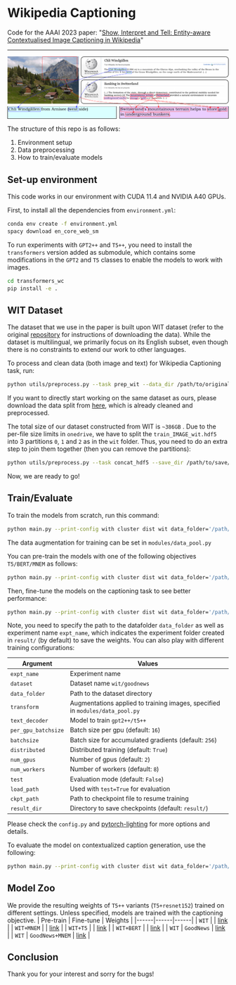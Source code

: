 # Wikipedia Captioning

Code for the AAAI 2023 paper: "[Show, Interpret and Tell: Entity-aware Contextualised Image Captioning in Wikipedia](https://arxiv.org/abs/2209.10474)"

---
<p align="center">
  <img align="middle" src="./assets/teaser.png" alt="Wikipedia Captioning"/>
</p>

The structure of this repo is as follows:

1. Environment setup 
2. Data preprocessing 
3. How to train/evaluate models

## Set-up environment
This code works in our environment with CUDA 11.4 and NVIDIA A40 GPUs.

First, to install all the dependencies from `environment.yml`:

```bash
conda env create -f environment.yml
spacy download en_core_web_sm
```

To run experiments with `GPT2++` and `T5++`, you need to install the `transformers` version added as submodule, which contains some modifications in the `GPT2` and `T5` classes to enable the models to work with images.
```bash
cd transformers_wc
pip install -e .
```

## WIT Dataset
The dataset that we use in the paper is built upon WIT dataset (refer to the original [repository](https://github.com/google-research-datasets/wit) for instructions of downloading the data). While the dataset is multilingual, we primarily focus on its English subset, even though there is no constraints to extend our work to other languages.

To process and clean data (both image and text) for Wikipedia Captioning task, run:
```bash
python utils/preprocess.py --task prep_wit --data_dir /path/to/original/data/ --save_dir /path/to/save/data/
```
If you want to directly start working on the same dataset as ours, please download the data split from [here](https://cvcuab-my.sharepoint.com/:f:/g/personal/knguyen_cvc_uab_cat/Er_nNnUqoidBk2ETpLO0AI0BVYYC6vAx3xO8fnAL6-LtrA?e=pqxpAy), which is already cleaned and preprocessed.

The total size of our dataset constructed from WIT is `~386GB` . Due to the per-file size limits in `onedrive`, we have to split the `train_IMAGE_wit.hdf5` into 3 partitions `0`, `1` and `2` as in the `wit` folder. Thus, you need to do an extra step to join them together (then you can remove the partitions):
```bash
python utils/preprocess.py --task concat_hdf5 --save_dir /path/to/save/data/
```
Now, we are ready to go!

## Train/Evaluate

To train the models from scratch, run this command:
```bash
python main.py --print-config with cluster dist wit data_folder='/path/to/the/data' t5pp expt_name="t5pp_wit"
```
The data augmentation for training can be set in `modules/data_pool.py`

You can pre-train the models with one of the following objectives `T5/BERT/MNEM` as follows:
```bash
python main.py --print-config with cluster dist wit data_folder='/path/to/the/data' t5pp pt_objective='MNEM/T5/BERT'  expt_name="t5pp_pt_mnem_wit"
```
Then, fine-tune the models on the captioning task to see better performance:
```bash
python main.py --print-config with cluster dist wit data_folder='/path/to/the/data' t5pp load_path='/path/to/pretrained/weights' expt_name="t5pp_pt_mnem_wit_ft_goodnews"
```

Note, you need to specify the path to the datafolder `data_folder` as well as experiment name `expt_name`, which indicates the experiment folder created in `result/` (by default) to save the weights. You can also play with different training configurations:

| Argument | Values |
|------|------|
| `expt_name` | Experiment name |
| `dataset` | Dataset name `wit/goodnews` |
| `data_folder` | Path to the dataset directory |
| `transform` | Augmentations applied to training images, specified in `modules/data_pool.py` |
| `text_decoder` | Model to train `gpt2++/t5++` |
| `per_gpu_batchsize` | Batch size per gpu (default: `16`) |
| `batchsize` | Batch size for accumulated gradients (default: `256`) |
| `distributed` | Distributed training (default: `True`) |
| `num_gpus` | Number of gpus (default: `2`) |
| `num_workers` | Number of workers (default: `8`) |
| `test` | Evaluation mode (default: `False`) |
| `load_path` | Used with `test=True` for evaluation |
| `ckpt_path` | Path to checkpoint file to resume training |
| `result_dir` | Directory to save checkpoints (default: `result/`)|

Please check the `config.py` and [pytorch-lighting](https://pytorch-lightning.readthedocs.io/en/1.5.10/common/trainer.html#trainer-flags) for more options and details. 

To evaluate the model on contextualized caption generation, use the following:
```bash
python main.py --print-config with cluster dist wit data_folder='/path/to/the/data' t5pp caption_eval expt_name="t5pp_pt_mnem_wit_ft_goodnews_eval" load_path="/path/to/model/weights"
```

## Model Zoo
We provide the resulting weights of `T5++` variants (`T5+resnet152`) trained on different settings. Unless specified, models are trained with the captioning objective.
| Pre-train | Fine-tune | Weights |
|------|------|------|
| `WIT` |  | [link](https://cvcuab-my.sharepoint.com/:f:/g/personal/knguyen_cvc_uab_cat/EtULUlYp8vZHve-7r7HvyLsBZv88xPAGV_cNTIYpGuJyJw?e=dcuaQS) |
| `WIT+MNEM` |  | [link]() |
| `WIT+T5` |  | [link]() |
| `WIT+BERT` |  | [link]() |
| `WIT` | `GoodNews` | [link](https://cvcuab-my.sharepoint.com/:f:/g/personal/knguyen_cvc_uab_cat/EhZKCPND7tFOjceC9IvrsyoBx1zkFGNh8IjdNBWwh_0G2g?e=AcagpB) |
| `WIT` | `GoodNews+MNEM` | [link](https://cvcuab-my.sharepoint.com/:f:/g/personal/knguyen_cvc_uab_cat/Ep2W_2JeY2hNi19CvkkiPhcB2_zOzFP8apepGrE9HI0bwQ?e=I6DB1D) |

## Conclusion
Thank you for your interest and sorry for the bugs!
